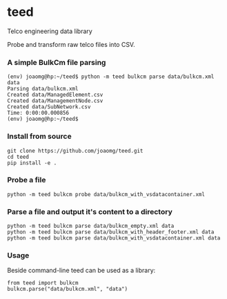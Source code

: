 # teed
Telco engineering data library

Probe and transform raw telco files into CSV.

### A simple BulkCm file parsing
```
(env) joaomg@hp:~/teed$ python -m teed bulkcm parse data/bulkcm.xml data
Parsing data/bulkcm.xml
Created data/ManagedElement.csv
Created data/ManagementNode.csv
Created data/SubNetwork.csv
Time: 0:00:00.000856
(env) joaomg@hp:~/teed$
```

### Install from source
```
git clone https://github.com/joaomg/teed.git
cd teed
pip install -e .
```

### Probe a file
``` shell
python -m teed bulkcm probe data/bulkcm_with_vsdatacontainer.xml
```

### Parse a file and output it's content to a directory
```
python -m teed bulkcm parse data/bulkcm_empty.xml data
python -m teed bulkcm parse data/bulkcm_with_header_footer.xml data
python -m teed bulkcm parse data/bulkcm_with_vsdatacontainer.xml data
```

### Usage
Beside command-line teed can be used as a library:
```
from teed import bulkcm
bulkcm.parse("data/bulkcm.xml", "data")
```
